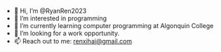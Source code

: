 - 👋 Hi, I’m @RyanRen2023
- 👀 I’m interested in programming
- 🌱 I’m currently learning computer programming at Algonquin College
- 💞️ I’m looking for a work opportunity.
- 📫 Reach out to me: renxihai@gmail.com


<!---
RyanRen2023/RyanRen2023 is a ✨ special ✨ repository because its `README.md` (this file) appears on your GitHub profile.
You can click the Preview link to take a look at your changes.
--->
